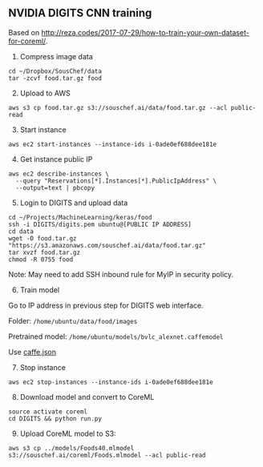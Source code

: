 ## NVIDIA DIGITS CNN training

Based on http://reza.codes/2017-07-29/how-to-train-your-own-dataset-for-coreml/.

1. Compress image data

```
cd ~/Dropbox/SousChef/data
tar -zcvf food.tar.gz food
```

2. Upload to AWS

`aws s3 cp food.tar.gz s3://souschef.ai/data/food.tar.gz --acl public-read`

3. Start instance

`aws ec2 start-instances --instance-ids i-0ade0ef688dee181e`

4. Get instance public IP

```
aws ec2 describe-instances \
  --query "Reservations[*].Instances[*].PublicIpAddress" \
  --output=text | pbcopy
```

5. Login to DIGITS and upload data
```
cd ~/Projects/MachineLearning/keras/food
ssh -i DIGITS/digits.pem ubuntu@[PUBLIC IP ADDRESS]
cd data
wget -O food.tar.gz "https://s3.amazonaws.com/souschef.ai/data/food.tar.gz"
tar xvzf food.tar.gz
chmod -R 0755 food
```

Note: May need to add SSH inbound rule for MyIP in security policy.

6. Train model

Go to IP address in previous step for DIGITS web interface.

Folder: `/home/ubuntu/data/food/images`

Pretrained model: `/home/ubuntu/models/bvlc_alexnet.caffemodel`

Use [caffe.json](https://raw.githubusercontent.com/shanev/keras-food-classifier/master/DIGITS/caffe.json?token=AABD0T-_kffeCCeVk2-dfYDDsfZZaHBAks5aNDvpwA%3D%3D)

7. Stop instance

`aws ec2 stop-instances --instance-ids i-0ade0ef688dee181e`

8. Download model and convert to CoreML

```
source activate coreml
cd DIGITS && python run.py
```

9. Upload CoreML model to S3:

```
aws s3 cp ../models/Foods40.mlmodel s3://souschef.ai/coreml/Foods.mlmodel --acl public-read
```
